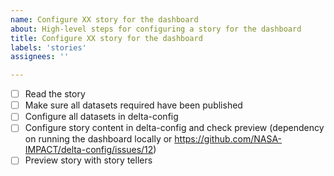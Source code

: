 ```yaml
---
name: Configure XX story for the dashboard
about: High-level steps for configuring a story for the dashboard
title: Configure XX story for the dashboard
labels: 'stories'
assignees: ''

---
```


- [ ] Read the story
- [ ] Make sure all datasets required have been published
- [ ] Configure all datasets in delta-config
- [ ] Configure story content in delta-config and check preview (dependency on running the dashboard locally or https://github.com/NASA-IMPACT/delta-config/issues/12)
- [ ] Preview story with story tellers

